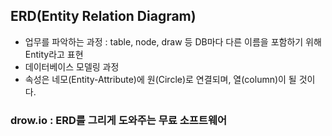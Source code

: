 ## ERD(Entity Relation Diagram)
- 업무를 파악하는 과정 : table, node, draw 등 DB마다 다른 이름을 포함하기 위해 Entity라고 표현
- 데이터베이스 모델링 과정
- 속성은 네모(Entity-Attribute)에 원(Circle)로 연결되며, 열(column)이 될 것이다.

### drow.io : ERD를 그리게 도와주는 무료 소프트웨어
